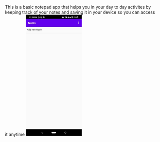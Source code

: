 This is a basic notepad app that helps you in your day to day activites by keeping track of your notes and saving it in your device so you can access it anytime
![](Screenshots/screeenshot1a.jpg)
